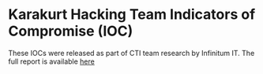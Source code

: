 # Karakurt Hacking Team Indicators of Compromise (IOC)

These IOCs were released as part of CTI team research by Infinitum IT. The full report is available [here]()

